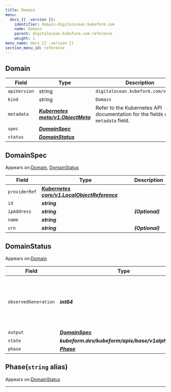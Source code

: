 ```yaml
---
title: Domain
menu:
  docs_{{ .version }}:
    identifier: domain-digitalocean.kubeform.com
    name: Domain
    parent: digitalocean.kubeform.com-reference
    weight: 1
menu_name: docs_{{ .version }}
section_menu_id: reference
---
```


## Domain
| Field | Type | Description |
| ------ | ----- | ----------- |
| `apiVersion` | string | `digitalocean.kubeform.com/v1alpha1` |
|    `kind` | string | `Domain` |
| `metadata` | ***[Kubernetes meta/v1.ObjectMeta](https://kubernetes.io/docs/reference/generated/kubernetes-api/v1.13/#objectmeta-v1-meta)***|Refer to the Kubernetes API documentation for the fields of the `metadata` field.|
| `spec` | ***[DomainSpec](#domainspec)***||
| `status` | ***[DomainStatus](#domainstatus)***||
## DomainSpec

Appears on:[Domain](#domain), [DomainStatus](#domainstatus)

| Field | Type | Description |
| ------ | ----- | ----------- |
| `providerRef` | ***[Kubernetes core/v1.LocalObjectReference](https://kubernetes.io/docs/reference/generated/kubernetes-api/v1.13/#localobjectreference-v1-core)***||
| `id` | ***string***||
| `ipAddress` | ***string***| ***(Optional)*** |
| `name` | ***string***||
| `urn` | ***string***| ***(Optional)*** |
## DomainStatus

Appears on:[Domain](#domain)

| Field | Type | Description |
| ------ | ----- | ----------- |
| `observedGeneration` | ***int64***| ***(Optional)*** Resource generation, which is updated on mutation by the API Server.|
| `output` | ***[DomainSpec](#domainspec)***| ***(Optional)*** |
| `state` | ***kubeform.dev/kubeform/apis/base/v1alpha1.State***| ***(Optional)*** |
| `phase` | ***[Phase](#phase)***| ***(Optional)*** |
## Phase(`string` alias)

Appears on:[DomainStatus](#domainstatus)

---
